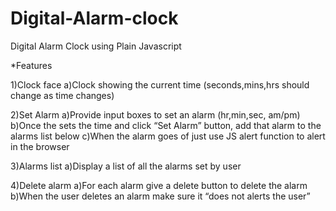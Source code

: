 # Digital-Alarm-clock
Digital Alarm Clock using Plain Javascript



*Features

1)Clock face
  a)Clock showing the current time (seconds,mins,hrs should change as time changes)

2)Set Alarm
  a)Provide input boxes to set an alarm (hr,min,sec, am/pm)
  b)Once the sets the time and click “Set Alarm” button, add that alarm to the alarms list below
  c)When the alarm goes of just use JS alert function to alert in the browser

3)Alarms list
  a)Display a list of all the alarms set by user

4)Delete alarm
  a)For each alarm give a delete button to delete the alarm
  b)When the user deletes an alarm make sure it “does not alerts the user”
 
